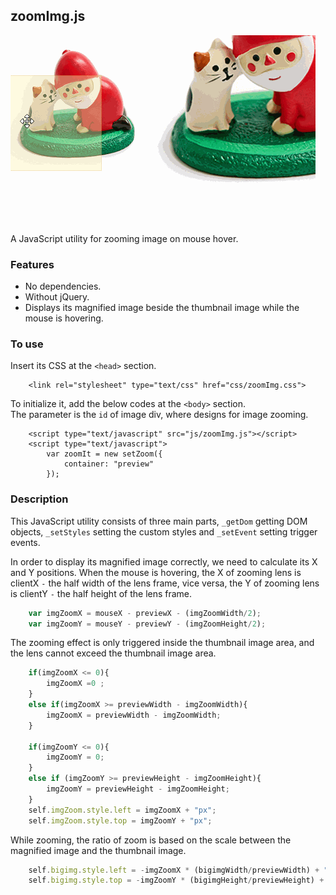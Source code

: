 ## zoomImg.js

![zoom Image](./img/zoomImg.gif)
	
	
A JavaScript utility for zooming image on mouse hover. 
	
	
### Features
- No dependencies.
- Without jQuery.
- Displays its magnified image beside the thumbnail image while the mouse is hovering.
	
	
### To use
Insert its CSS at the `<head>` section.
```
	<link rel="stylesheet" type="text/css" href="css/zoomImg.css">
```
	
	
To initialize it, add the below codes at the `<body>` section.  
The parameter is the `id` of image div, where designs for image zooming.
```
	<script type="text/javascript" src="js/zoomImg.js"></script>
	<script type="text/javascript">
		var zoomIt = new setZoom({
			container: "preview"
		});

```	
	
### Description	
This JavaScript utility consists of three main parts, `_getDom` getting DOM objects, `_setStyles` setting the custom styles and `_setEvent` setting trigger events.

In order to display its magnified image correctly, we need to calculate its X and Y positions.
When the mouse is hovering, the X of zooming lens is clientX `-` the half width of the lens frame, vice versa, the Y of zooming lens is clientY `-` the half height of the lens frame. 

```javascript
	var imgZoomX = mouseX - previewX - (imgZoomWidth/2);
	var imgZoomY = mouseY - previewY - (imgZoomHeight/2);
```


The zooming effect is only triggered inside the thumbnail image area, and the lens cannot exceed the thumbnail image area.

```javascript
	if(imgZoomX <= 0){
		imgZoomX =0 ;
	}
	else if(imgZoomX >= previewWidth - imgZoomWidth){
		imgZoomX = previewWidth - imgZoomWidth;
	}
			
	if(imgZoomY <= 0){
		imgZoomY = 0;
	}
	else if (imgZoomY >= previewHeight - imgZoomHeight){
		imgZoomY = previewHeight - imgZoomHeight;
	}
	self.imgZoom.style.left = imgZoomX + "px";
	self.imgZoom.style.top = imgZoomY + "px";
```

While zooming, the ratio of zoom is based on the scale between the magnified image and the thumbnail image.
```javascript
	self.bigimg.style.left = -imgZoomX * (bigimgWidth/previewWidth) + "px";
	self.bigimg.style.top = -imgZoomY * (bigimgHeight/previewHeight) + "px";
```

	
	